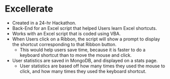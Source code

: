 # Excellerate
- Created in a 24-hr Hackathon.
- Back-End for an Excel script that helped Users learn Excel shortcuts.
- Works with an Excel script that is coded using VBA.
- When Users click on a Ribbon, the script will show a prompt to display the shortcut corresponding to that Ribbon button.
  - This would help users save time, because it is faster to do a keyboard shortcut than to move the mouse and click.
- User statistics are saved in MongoDB, and displayed on a stats page.
  - User statistics are based off how many times they used the mouse to click, and how many times they used the keyboard shortcut.
